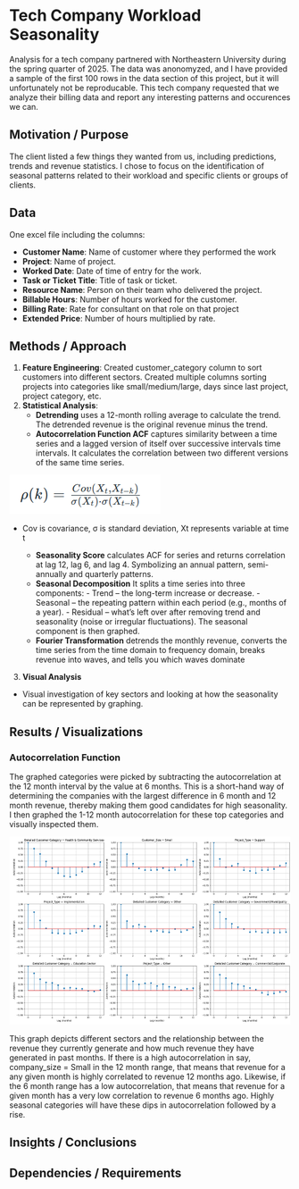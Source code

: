 # Tech Company Workload Seasonality
Analysis for a tech company partnered with Northeastern University during the spring quarter of 2025. The data was anonomyzed, and I have provided a sample of the first 100 rows in the data section of this project, but it will unfortunately not be reproducable. This tech company requested that we analyze their billing data and report any interesting patterns and occurences we can. 

## Motivation / Purpose
The client listed a few things they wanted from us, including predictions, trends and revenue statistics. I chose to focus on the identification of seasonal patterns related to their workload and specific clients or groups of clients.

## Data

One excel file including the columns:
- **Customer Name**: Name of customer where they performed the work
- **Project**: Name of project.
- **Worked Date**: Date of time of entry for the work.
- **Task or Ticket Title**: Title of task or ticket.
- **Resource Name**: Person on their team who delivered the project.
- **Billable Hours**: Number of hours worked for the customer. 
- **Billing Rate**: Rate for consultant on that role on that project
- **Extended Price**: Number of hours multiplied by rate. 

## Methods / Approach

1. **Feature Engineering**: Created customer_category column to sort customers into different sectors. Created multiple columns sorting projects into categories like small/medium/large, days since last project, project category, etc.
2. **Statistical Analysis**:
    - **Detrending** uses a 12-month rolling average to calculate the trend. The detrended revenue is the original revenue minus the trend.
    - **Autocorrelation Function ACF** captures similarity between a time series and a lagged version of itself over successive intervals time intervals. It calculates the correlation between two different versions of the same time series.

![Visual](visualizations/autocorrelation_function.png)
- Cov is covariance, σ is standard deviation, Xt represents variable at time t

    - **Seasonality Score** calculates ACF for series and returns correlation at lag 12, lag 6, and lag 4. Symbolizing an annual pattern, semi-annually and quarterly patterns.
    - **Seasonal Decomposition** It splits a time series into three components:
          - Trend – the long-term increase or decrease.
          - Seasonal – the repeating pattern within each period (e.g., months of a year).
          - Residual – what’s left over after removing trend and seasonality (noise or irregular fluctuations).
      The seasonal component is then graphed.
    - **Fourier Transformation** detrends the monthly revenue, converts the time series from the time domain to frequency domain, breaks revenue into waves, and tells you which waves dominate
3. **Visual Analysis**
  - Visual investigation of key sectors and looking at how the seasonality can be represented by graphing.

## Results / Visualizations

### Autocorrelation Function
The graphed categories were picked by subtracting the autocorrelation at the 12 month interval by the value at 6 months. This is a short-hand way of determining the companies with the largest difference in 6 month and 12 month revenue, thereby making them good candidates for high seasonality. I then graphed the 1-12 month autocorrelation for these top categories and visually inspected them.

![Visual](visualizations/ACF_comparative.png)

This graph depicts different sectors and the relationship between the revenue they currently generate and how much revenue they have generated in past months. If there is a high autocorrelation in say, company_size = Small in the 12 month range, that means that revenue for a any given month is highly correlated to revenue 12 months ago. Likewise, if the 6 month range has a low autocorrelation, that means that revenue for a given month has a very low correlation to revenue 6 months ago. Highly seasonal categories will have these dips in autocorrelation followed by a rise. 

## Insights / Conclusions

## Dependencies / Requirements

